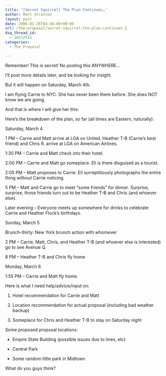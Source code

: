 ```yaml
---
title: '[Secret Squirrel] The Plan Continues…'
author: Matt Stratton
layout: post
date: 2006-01-26T04:38:00+00:00
url: /the-proposal/secret-squirrel-the-plan-continues-2
dsq_thread_id:
  - 28212531
categories:
  - The Proposal

---
```

Remember! This is secret! No posting this ANYWHERE&#8230;

I&#8217;ll post more details later, and be looking for insight.

But it will happen on Saturday, March 4th.

I am flying Carrie to NYC. She has never been there before. She does NOT know we are going.

And that is where I will give her this:

Here&#8217;s the breakdown of the plan, so far (all times are Eastern, naturally):

Saturday, March 4

1 PM &#8211; Carrie and Matt arrive at LGA on United. Heather T-B (Carrie&#8217;s best friend) and Chris R. arrive at LGA on American Airlines.

1:30 PM &#8211; Carrie and Matt check into their hotel.

2:00 PM &#8211; Carrie and Matt go someplace. Eli is there disguised as a tourist.

2:05 PM &#8211; Matt proposes to Carrie. Eli surreptitiously photographs the entire thing without Carrie noticing.

5 PM &#8211; Matt and Carrie go to meet &#8220;some friends&#8221; for dinner. Surprise, surprise, those friends turn out to be Heather T-B and Chris (and whoever else).

Later evening &#8211; Everyone meets up somewhere for drinks to celebrate Carrie and Heather Flock&#8217;s birthdays.

Sunday, March 5

Brunch-thirty: New York brunch action with whomever

2 PM &#8211; Carrie, Matt, Chris, and Heather T-B (and whoever else is interested) go to see Avenue Q.

8 PM &#8211; Heather T-B and Chris fly home

Monday, March 6

1:55 PM &#8211; Carrie and Matt fly home.

Here is what I need help/advice/input on:

1. Hotel recommendation for Carrie and Matt
     
2. Location recommendation for actual proposal (including bad weather backup)
     
3. Someplace for Chris and Heather T-B to stay on Saturday night

Some proposed proposal locations:

* Empire State Building (possible issues due to lines, etc)
      
* Central Park
      
* Some random little park in Midtown

What do you guys think?